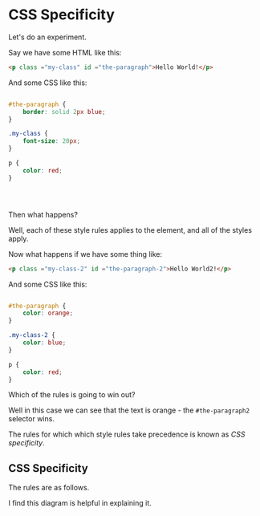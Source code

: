 # CSS Specificity

Let's do an experiment. 

Say we have some HTML like this: 

```html
<p class ="my-class" id ="the-paragraph">Hello World!</p>
```

And some CSS like this: 

```css

#the-paragraph {
    border: solid 2px blue; 
}

.my-class {
    font-size: 20px; 
}

p {
    color: red; 
}





```

Then what happens? 

Well, each of these style rules applies to the element, and all of the styles apply. 

Now what happens if we have some thing like: 

```html
<p class ="my-class-2" id ="the-paragraph-2">Hello World2!</p>
```

And some CSS like this: 

```css

#the-paragraph {
    color: orange; 
}

.my-class-2 {
    color: blue; 
}

p {
    color: red; 
}

```

Which of the rules is going to win out? 

Well in this case we can see that the text is orange - the `#the-paragraph2` selector wins.

The rules for which which style rules take precedence is known as _CSS specificity_. 

## CSS Specificity


The rules are as follows. 



I find this diagram is helpful in explaining it. 

